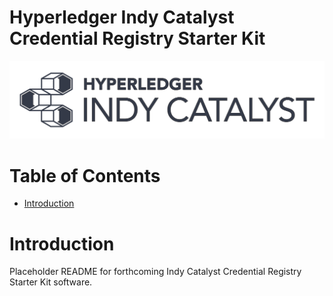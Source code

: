 
# Hyperledger Indy Catalyst Credential Registry Starter Kit<!-- omit in toc -->

![logo](/docs/assets/indy-catalyst-logo-bw.png)

# Table of Contents <!-- omit in toc -->
- [Introduction](#introduction)

# Introduction

Placeholder README for forthcoming Indy Catalyst Credential Registry Starter Kit software.
